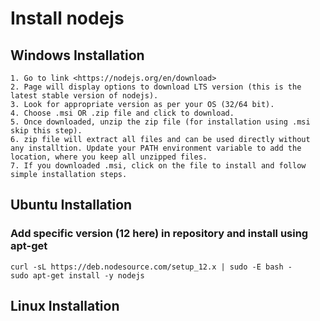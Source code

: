 # Install nodejs

## Windows Installation

    1. Go to link <https://nodejs.org/en/download>
    2. Page will display options to download LTS version (this is the latest stable version of nodejs).
    3. Look for appropriate version as per your OS (32/64 bit).
    4. Choose .msi OR .zip file and click to download.
    5. Once downloaded, unzip the zip file (for installation using .msi skip this step).
    6. zip file will extract all files and can be used directly without any installtion. Update your PATH environment variable to add the location, where you keep all unzipped files.
    7. If you downloaded .msi, click on the file to install and follow simple installation steps. 

## Ubuntu Installation

### Add specific version (12 here) in repository and install using apt-get

    curl -sL https://deb.nodesource.com/setup_12.x | sudo -E bash -
    sudo apt-get install -y nodejs

## Linux Installation
